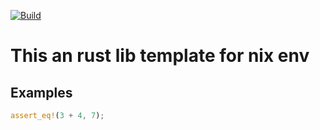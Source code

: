 
[//]: # (TODO: change repo name)

[![Build](https://github.com/mo-xiaoming/rust-nix-template/actions/workflows/build.yml/badge.svg)](https://github.com/mo-xiaoming/rust-nix-template/actions/workflows/build.yml)

# This an rust lib template for nix env

## Examples

```rust
assert_eq!(3 + 4, 7);
```
